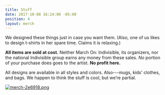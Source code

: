 ```yaml
---
title: Stuff
date: 2017-10-08 16:24:00 -05:00
position: 4
layout: merch
---
```


We designed these things just in case you want them. (Also, one of us likes to design t-shirts in her spare time. Claims it is relaxing.) 

**All items are sold at cost.** Neither March On: Indivisible, its organizers, nor the national Indivisible group earns any money from these sales. *No* portion of your purchase does goes to the artist. **No profit here.**

All designs are available in all styles and colors. Also---mugs, kids' clothes, and bags. We happen to think the stuff is cool, but we’re partial.

[![merch-2e6918.png](/uploads/merch-2e6918.png)](https://www.redbubble.com/people/marchonknoxco)